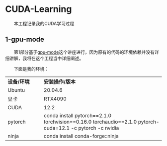 # CUDA-Learning
&#8195;&#8195;本工程记录我的CUDA学习过程

## 1-gpu-mode
&#8195;&#8195;第1部分基于[gpu-mode](https://github.com/gpu-mode/lectures)这个讲座进行，因为原有的代码的环境依赖并没有详细讲解，我将在这个工程当中详细阐述。

&#8195;&#8195;下面是我的环境：

<table align="center">
  <tr>
    <td><div style="width:100px"><b>设备/环境</b></div></td><td><b>安装操作/版本</b></td>
  </tr>
  <tr>
    <td>Ubuntu</td><td>20.04.6</td>
  </tr>
  <tr>
    <td>显卡</td><td>RTX4090</td>
  </tr>
  <tr>
    <td>CUDA</td><td>12.2</td>
  </tr>
  <tr>
    <td>pytorch</td><td>conda install pytorch==2.1.0 torchvision==0.16.0 torchaudio==2.1.0 pytorch-cuda=12.1 -c pytorch -c nvidia</td>
  </tr>
  <tr>
    <td>ninja</td><td>conda install conda-forge::ninja</td>
  </tr>
</table>